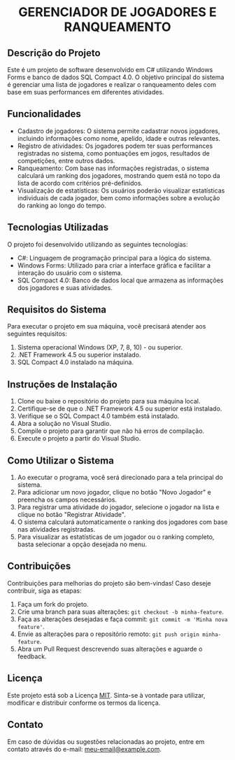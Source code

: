 <h1 align="center">GERENCIADOR DE JOGADORES E RANQUEAMENTO</h1>

<h2>Descrição do Projeto</h2>

<p>
  Este é um projeto de software desenvolvido em C# utilizando Windows Forms e banco de dados SQL Compact 4.0.
  O objetivo principal do sistema é gerenciar uma lista de jogadores e realizar o ranqueamento deles com base em suas performances em diferentes atividades.
</p>

<h2>Funcionalidades</h2>

<ul>
  <li>Cadastro de jogadores: O sistema permite cadastrar novos jogadores, incluindo informações como nome, apelido, idade e outras relevantes.</li>
  <li>Registro de atividades: Os jogadores podem ter suas performances registradas no sistema, como pontuações em jogos, resultados de competições, entre outros dados.</li>
  <li>Ranqueamento: Com base nas informações registradas, o sistema calculará um ranking dos jogadores, mostrando quem está no topo da lista de acordo com critérios pré-definidos.</li>
  <li>Visualização de estatísticas: Os usuários poderão visualizar estatísticas individuais de cada jogador, bem como informações sobre a evolução do ranking ao longo do tempo.</li>
</ul>

<h2>Tecnologias Utilizadas</h2>

<p>
  O projeto foi desenvolvido utilizando as seguintes tecnologias:
</p>

<ul>
  <li>C#: Linguagem de programação principal para a lógica do sistema.</li>
  <li>Windows Forms: Utilizado para criar a interface gráfica e facilitar a interação do usuário com o sistema.</li>
  <li>SQL Compact 4.0: Banco de dados local que armazena as informações dos jogadores e suas atividades.</li>
</ul>

<h2>Requisitos do Sistema</h2>

<p>
  Para executar o projeto em sua máquina, você precisará atender aos seguintes requisitos:
</p>

<ol>
  <li>Sistema operacional Windows (XP, 7, 8, 10) - ou superior.</li>
  <li>.NET Framework 4.5 ou superior instalado.</li>
  <li>SQL Compact 4.0 instalado na máquina.</li>
</ol>

<h2>Instruções de Instalação</h2>

<ol>
  <li>Clone ou baixe o repositório do projeto para sua máquina local.</li>
  <li>Certifique-se de que o .NET Framework 4.5 ou superior está instalado.</li>
  <li>Verifique se o SQL Compact 4.0 também está instalado.</li>
  <li>Abra a solução no Visual Studio.</li>
  <li>Compile o projeto para garantir que não há erros de compilação.</li>
  <li>Execute o projeto a partir do Visual Studio.</li>
</ol>

<h2>Como Utilizar o Sistema</h2>

<ol>
  <li>Ao executar o programa, você será direcionado para a tela principal do sistema.</li>
  <li>Para adicionar um novo jogador, clique no botão "Novo Jogador" e preencha os campos necessários.</li>
  <li>Para registrar uma atividade do jogador, selecione o jogador na lista e clique no botão "Registrar Atividade".</li>
  <li>O sistema calculará automaticamente o ranking dos jogadores com base nas atividades registradas.</li>
  <li>Para visualizar as estatísticas de um jogador ou o ranking completo, basta selecionar a opção desejada no menu.</li>
</ol>

<h2>Contribuições</h2>

<p>
  Contribuições para melhorias do projeto são bem-vindas! Caso deseje contribuir, siga as etapas:
</p>

<ol>
  <li>Faça um fork do projeto.</li>
  <li>Crie uma branch para suas alterações: <code>git checkout -b minha-feature</code>.</li>
  <li>Faça as alterações desejadas e faça commit: <code>git commit -m 'Minha nova feature'</code>.</li>
  <li>Envie as alterações para o repositório remoto: <code>git push origin minha-feature</code>.</li>
  <li>Abra um Pull Request descrevendo suas alterações e aguarde o feedback.</li>
</ol>

<h2>Licença</h2>

<p>
  Este projeto está sob a Licença <a href="link-da-licenca">MIT</a>. Sinta-se à vontade para utilizar, modificar e distribuir conforme os termos da licença.
</p>

<h2>Contato</h2>

<p>
  Em caso de dúvidas ou sugestões relacionadas ao projeto, entre em contato através do e-mail: <a href="mailto:meu-email@example.com">meu-email@example.com</a>.
</p>
